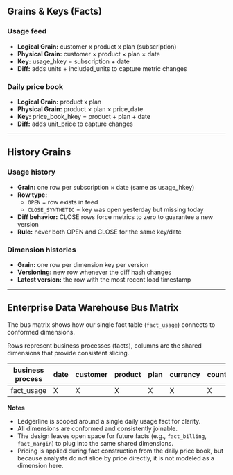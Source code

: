 ## Grains & Keys (Facts)

### Usage feed
- **Logical Grain:** customer x product x plan (subscription)
- **Physical Grain:** customer × product × plan × date 
- **Key:** usage_hkey = subscription + date  
- **Diff:** adds units + included_units to capture metric changes

### Daily price book
- **Logical Grain:** product x plan
- **Physical Grain:** product × plan × price_date  
- **Key:** price_book_hkey = product + plan + date  
- **Diff:** adds unit_price to capture changes

---

## History Grains

### Usage history
- **Grain:** one row per subscription × date (same as usage_hkey)  
- **Row type:**  
  - `OPEN` = row exists in feed  
  - `CLOSE_SYNTHETIC` = key was open yesterday but missing today  
- **Diff behavior:** CLOSE rows force metrics to zero to guarantee a new version  
- **Rule:** never both OPEN and CLOSE for the same key/date  

### Dimension histories
- **Grain:** one row per dimension key per version  
- **Versioning:** new row whenever the diff hash changes  
- **Latest version:** the row with the most recent load timestamp  

---

## Enterprise Data Warehouse Bus Matrix

The bus matrix shows how our single fact table (`fact_usage`) connects to conformed dimensions.  

Rows represent business processes (facts), columns are the shared dimensions that provide consistent slicing.  

| business process | date | customer | product | plan | currency | country |
|------------------|------|----------|---------|------|----------|---------|
| fact_usage       |  X   |    X     |    X    |  X   |    X     |    X    |

**Notes**  
- Ledgerline is scoped around a single daily usage fact for clarity.  
- All dimensions are conformed and consistently joinable.  
- The design leaves open space for future facts (e.g., `fact_billing`, `fact_margin`) to plug into the same shared dimensions.  
- Pricing is applied during fact construction from the daily price book, but because analysts do not slice by price directly, it is not modeled as a dimension here.